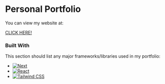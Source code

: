 # Personal Portfolio

<p>You can view my website at:</p>
<a href="gnanavelpremnath.com">CLICK HERE!</a>

### Built With

This section should list any major frameworks/libraries used in my portfolio:

* [![Next][Next.js]][Next-url]
* [![React][React.js]][React-url]
* [![Tailwind CSS][Tailwind-css]][Tailwind-url]

[Next.js]: https://img.shields.io/badge/next.js-000000?style=for-the-badge&logo=nextdotjs&logoColor=white
[Next-url]: https://nextjs.org/
[React.js]: https://img.shields.io/badge/React-20232A?style=for-the-badge&logo=react&logoColor=61DAFB
[React-url]: https://reactjs.org/
[Tailwind-css]: https://img.shields.io/badge/tailwindcss-0F172A?&logo=tailwindcss
[Tailwind-url]: https://tailwindcss.com/
